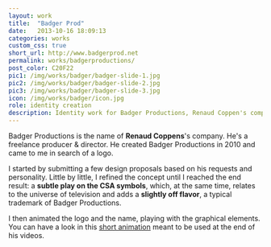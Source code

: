 ```yaml
---
layout: work
title:  "Badger Prod"
date:   2013-10-16 18:09:13
categories: works
custom_css: true
short_url: http://www.badgerprod.net
permalink: works/badgerproductions/
post_color: C20F22
pic1: /img/works/badger/badger-slide-1.jpg
pic2: /img/works/badger/badger-slide-2.jpg
pic3: /img/works/badger/badger-slide-3.jpg
icon: /img/works/badger/icon.jpg
role: identity creation
description: Identity work for Badger Productions, Renaud Coppen's company, a freelance producer & director.
---
```


Badger Productions is the name of **Renaud Coppens**'s company. He's a freelance producer & director. He created Badger Productions in 2010 and came to me in search of a logo.

I started by submitting a few design proposals based on his requests and personality. Little by little, I refined the concept until I reached the end result: a **subtle play on the CSA symbols**, which, at the same time, relates to the universe of television and adds a **slightly off flavor**, a typical trademark of Badger Productions.

I then animated the logo and the name, playing with the graphical elements. You can have a look in this [short animation](http://www.youtube.com/watch?v=sZUwR2t2Fs8) meant to be used at the end of his videos.